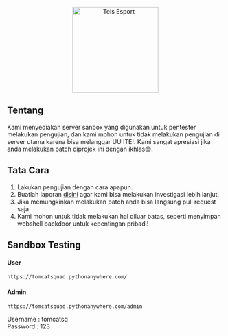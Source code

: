 <p align="center"> 
<img alt="Tels Esport" src="https://www.flaticon.com/svg/vstatic/svg/1320/1320559.svg?token=exp=1611048432~hmac=bc16a30933b4886250fbb535b0dd060d" height="200" />
</p>

## Tentang 
Kami menyediakan server sanbox yang digunakan untuk pentester melakukan pengujian, dan kami mohon untuk tidak melakukan 
pengujian di server utama karena bisa melanggar UU ITE!. Kami sangat apresiasi jika anda melakukan patch diprojek ini dengan ikhlas😊.

## Tata Cara
1. Lakukan pengujian dengan cara apapun.
2. Buatlah laporan <a href="https://github.com/tomcat-squad/FLASK-TelsEsport/issues/new/choose">disini</a> agar kami bisa melakukan investigasi lebih lanjut.
3. Jika memungkinkan melakukan patch anda bisa langsung pull request saja.
4. Kami mohon untuk tidak melakukan hal diluar batas, seperti menyimpan webshell backdoor untuk kepentingan pribadi!

## Sandbox Testing
#### User
```
https://tomcatsquad.pythonanywhere.com/
```
#### Admin
```
https://tomcatsquad.pythonanywhere.com/admin
```
Username : tomcatsq <br>
Password : 123
